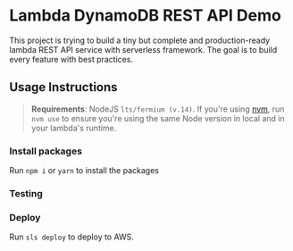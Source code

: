 # Lambda DynamoDB REST API Demo

This project is trying to build a tiny but complete and production-ready lambda REST API service with serverless framework. The goal is to build every feature with best practices.

## Usage Instructions

> **Requirements**: NodeJS `lts/fermium (v.14)`. If you're using [nvm](https://github.com/nvm-sh/nvm), run `nvm use` to ensure you're using the same Node version in local and in your lambda's runtime.

### Install packages

Run `npm i` or `yarn` to install the packages

### Testing

### Deploy

Run `sls deploy` to deploy to AWS.